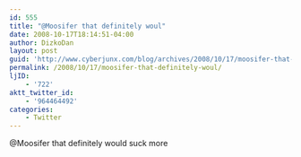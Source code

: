 ```yaml
---
id: 555
title: "@Moosifer that definitely woul"
date: 2008-10-17T18:14:51-04:00
author: DizkoDan
layout: post
guid: 'http://www.cyberjunx.com/blog/archives/2008/10/17/moosifer-that-definitely-woul/'
permalink: /2008/10/17/moosifer-that-definitely-woul/
ljID:
    - '722'
aktt_twitter_id:
    - '964464492'
categories:
    - Twitter
---
```


@Moosifer that definitely would suck more